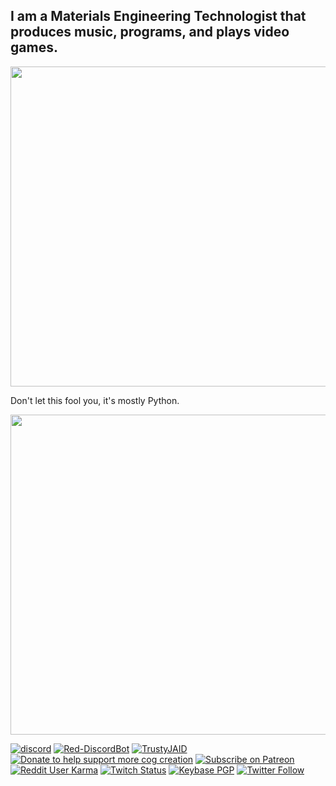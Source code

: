 ## I am a Materials Engineering Technologist that produces music, programs, and plays video games.

<a href="https://github.com/anuraghazra/github-readme-stats">
<img align="center" src="https://github-readme-stats.vercel.app/api/top-langs/?username=TrustyJAID&show_icons=true&layout=compact&theme=dark&count_private=true" width="512" />
    </a>
<br/>
<p>
Don't let this fool you, it's mostly Python.
</p>
<a href="https://github.com/anuraghazra/github-readme-stats">
    <img align="center" width="512" src="https://github-readme-stats.vercel.app/api?username=TrustyJAID&show_icons=true&theme=dark&count_private=true" />
</a>
<br/>

<!--
<p><iframe src="https://trustyjaid.com" name="myWebsite" height="512" width=90% >https://TrustyJAID.com</iframe></p>
<p><a href="https://trustyjaid.com" target="myWebsite">Open TrustyJAID.com</a></p>
</br>
-->

[![discord](https://img.shields.io/badge/Discord-TrustyJAID%230001-7289DA?logo=discord&style=for-the-badgel)]("https://discord.trustyjaid.com")
[![Red-DiscordBot](https://img.shields.io/badge/Red--DiscordBot-V3-red.svg)](https://github.com/Cog-Creators/Red-DiscordBot)
[![TrustyJAID](https://trustyjaid.com/img/Follow_me-TrustyJAID-yellow.svg)](https://trustyjaid.com/)
[![Donate to help support more cog creation](https://img.shields.io/badge/Paypal-Donate-blue.svg)](https://paypal.me/TrustyJAID)
[![Subscribe on Patreon](https://img.shields.io/badge/Patreon-Follow-orange.svg)](https://www.patreon.com/TrustyJAID)
[![Reddit User Karma](https://img.shields.io/reddit/user-karma/combined/trustyjaid?style=social?style=for-the-badge)](https://www.reddit.com/user/trustyjaid)
[![Twitch Status](https://img.shields.io/twitch/status/trustyjaid)](https://twitch.tv/trustyjaid)
[![Keybase PGP](https://img.shields.io/keybase/pgp/TrustyJAID?style=for-the-badge)](https://keybase.io/trustyjaid)
[![Twitter Follow](https://img.shields.io/twitter/follow/TrustyJAID?style=social)](https://twitter.com/TrustyJAID)



